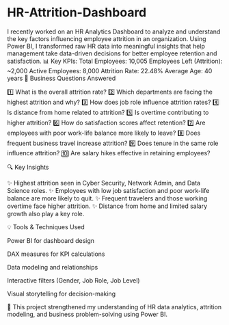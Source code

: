 # HR-Attrition-Dashboard

I recently worked on an HR Analytics Dashboard to analyze and understand the key factors influencing employee attrition in an organization.
Using Power BI, I transformed raw HR data into meaningful insights that help management take data-driven decisions for better employee retention and satisfaction.
📊 Key KPIs:
Total Employees: 10,005
Employees Left (Attrition): ~2,000
Active Employees: 8,000
Attrition Rate: 22.48%
Average Age: 40 years
🧠 Business Questions Answered

1️⃣ What is the overall attrition rate?
2️⃣ Which departments are facing the highest attrition and why?
3️⃣ How does job role influence attrition rates?
4️⃣ Is distance from home related to attrition?
5️⃣ Is overtime contributing to higher attrition?
6️⃣ How do satisfaction scores affect retention?
7️⃣ Are employees with poor work-life balance more likely to leave?
8️⃣ Does frequent business travel increase attrition?
9️⃣ Does tenure in the same role influence attrition?
🔟 Are salary hikes effective in retaining employees?

🔍 Key Insights

✨ Highest attrition seen in Cyber Security, Network Admin, and Data Science roles.
✨ Employees with low job satisfaction and poor work-life balance are more likely to quit.
✨ Frequent travelers and those working overtime face higher attrition.
✨ Distance from home and limited salary growth also play a key role.

💡 Tools & Techniques Used

Power BI for dashboard design

DAX measures for KPI calculations

Data modeling and relationships

Interactive filters (Gender, Job Role, Job Level)

Visual storytelling for decision-making

🎯 This project strengthened my understanding of HR data analytics, attrition modeling, and business problem-solving using Power BI.
